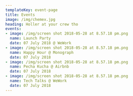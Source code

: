 ```yaml
---
templateKey: event-page
title: Events
image: /img/chemex.jpg
heading: Holler at your crew tho
events:
- image: /img/screen shot 2018-05-28 at 8.57.18 pm.png
  name: Launch Party
  date: 07 July 2018 @ WeWork
- image: /img/screen shot 2018-05-28 at 8.57.18 pm.png
  name: Happy Hour @ Monograph
  date: 07 July 2018
- image: /img/screen shot 2018-05-28 at 8.57.18 pm.png
  name: Pecha Kucha @ Airbnb
  date: 07 July 2018
- image: /img/screen shot 2018-05-28 at 8.57.18 pm.png
  name: Tech Talks @ WeWork
  date: 07 July 2018
---
```

